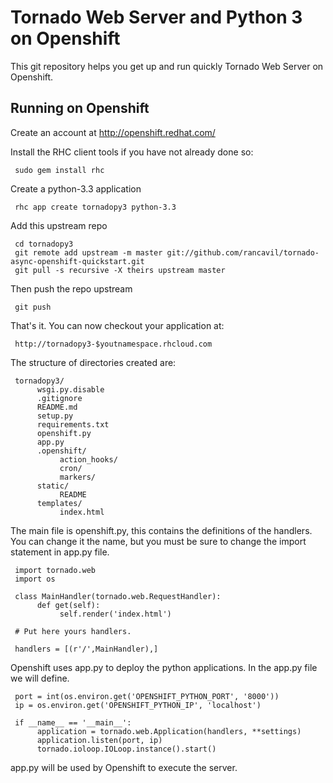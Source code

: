 Tornado Web Server and Python 3 on Openshift
============================================

This git repository helps you get up and run quickly Tornado Web Server on Openshift. 

Running on Openshift
--------------------

Create an account at http://openshift.redhat.com/

Install the RHC client tools if you have not already done so:

     sudo gem install rhc

Create a python-3.3 application

     rhc app create tornadopy3 python-3.3

Add this upstream repo

     cd tornadopy3
     git remote add upstream -m master git://github.com/rancavil/tornado-async-openshift-quickstart.git
     git pull -s recursive -X theirs upstream master

Then push the repo upstream

     git push

That's it. You can now checkout your application at:

     http://tornadopy3-$youtnamespace.rhcloud.com

The structure of directories created are:

     tornadopy3/
          wsgi.py.disable
          .gitignore
          README.md
          setup.py
          requirements.txt
          openshift.py
          app.py
          .openshift/
               action_hooks/
               cron/
               markers/
          static/
               README
          templates/
               index.html

The main file is openshift.py, this contains the definitions of the handlers. You can change it the name, but you must be sure to change the import statement in app.py file.

     import tornado.web
     import os

     class MainHandler(tornado.web.RequestHandler):
          def get(self):
               self.render('index.html')

     # Put here yours handlers.

     handlers = [(r'/',MainHandler),]

Openshift uses app.py to deploy the python applications. In the app.py file we will define.

     port = int(os.environ.get('OPENSHIFT_PYTHON_PORT', '8000'))
     ip = os.environ.get('OPENSHIFT_PYTHON_IP', 'localhost')

     if __name__ == '__main__':
          application = tornado.web.Application(handlers, **settings)
          application.listen(port, ip)
          tornado.ioloop.IOLoop.instance().start()

app.py will be used by Openshift to execute the server.
